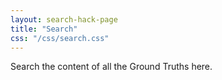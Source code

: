 ```yaml
---
layout: search-hack-page
title: "Search"
css: "/css/search.css"
---
```


Search the content of all the Ground Truths here.

<div id="google-custom-search">
  <script>
    (function() {
      var cx = '000641367119057895343:dhbjv79nzvi';
      var gcse = document.createElement('script');
      gcse.type = 'text/javascript';
      gcse.async = true;
      gcse.src = 'https://cse.google.com/cse.js?cx=' + cx;
      var s = document.getElementsByTagName('script')[0];
      s.parentNode.insertBefore(gcse, s);
    })();
  </script>
  <gcse:search></gcse:search>
</div>
